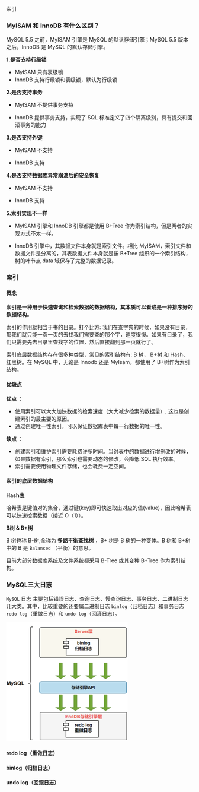 索引

### MyISAM 和 InnoDB 有什么区别？

MySQL 5.5 之前，MyISAM 引擎是 MySQL 的默认存储引擎；MySQL 5.5 版本之后，InnoDB 是 MySQL 的默认存储引擎。

**1.是否支持行级锁**

* MyISAM 只有表级锁
*  InnoDB 支持行级锁和表级锁，默认为行级锁

**2.是否支持事务**

* MyISAM 不提供事务支持

* InnoDB 提供事务支持，实现了 SQL 标准定义了四个隔离级别，具有提交和回滚事务的能力

**3.是否支持外键**

* MyISAM 不支持

* InnoDB 支持

**4.是否支持数据库异常崩溃后的安全恢复**

* MyISAM 不支持

* InnoDB 支持

**5.索引实现不一样**

* MyISAM 引擎和 InnoDB 引擎都是使用 B+Tree 作为索引结构，但是两者的实现方式不太一样。

* InnoDB 引擎中，其数据文件本身就是索引文件。相比 MyISAM，索引文件和数据文件是分离的，其表数据文件本身就是按 B+Tree 组织的一个索引结构，树的叶节点 data 域保存了完整的数据记录。

### 索引

#### 概念

**索引是一种用于快速查询和检索数据的数据结构，其本质可以看成是一种排序好的数据结构。**

索引的作用就相当于书的目录。打个比方: 我们在查字典的时候，如果没有目录，那我们就只能一页一页的去找我们需要查的那个字，速度很慢。如果有目录了，我们只需要先去目录里查找字的位置，然后直接翻到那一页就行了。

索引底层数据结构存在很多种类型，常见的索引结构有: B 树， B+树 和 Hash、红黑树。在 MySQL 中，无论是 Innodb 还是 MyIsam，都使用了 B+树作为索引结构。

#### 优缺点

**优点** ：

- 使用索引可以大大加快数据的检索速度（大大减少检索的数据量）, 这也是创建索引的最主要的原因。
- 通过创建唯一性索引，可以保证数据库表中每一行数据的唯一性。

**缺点** ：

- 创建索引和维护索引需要耗费许多时间。当对表中的数据进行增删改的时候，如果数据有索引，那么索引也需要动态的修改，会降低 SQL 执行效率。
- 索引需要使用物理文件存储，也会耗费一定空间。

#### 索引的底层数据结构

**Hash表**

哈希表是键值对的集合，通过键(key)即可快速取出对应的值(value)，因此哈希表可以快速检索数据（接近 O（1））。

**B树 & B+树**

B 树也称 B-树,全称为 **多路平衡查找树** ，B+ 树是 B 树的一种变体。B 树和 B+树中的 B 是 `Balanced` （平衡）的意思。

目前大部分数据库系统及文件系统都采用 B-Tree 或其变种 B+Tree 作为索引结构。

### MySQL三大日志

`MySQL` 日志 主要包括错误日志、查询日志、慢查询日志、事务日志、二进制日志几大类。其中，比较重要的还要属二进制日志 `binlog`（归档日志）和事务日志 `redo log`（重做日志）和 `undo log`（回滚日志）。

<img src="pic/image-20230331152430160-0247477.png" alt="image-20230331152430160" style="zoom: 33%;" />

#### redo log（重做日志）



#### binlog（归档日志）



#### undo log（回滚日志）